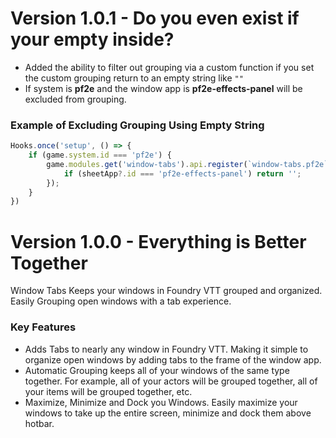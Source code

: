 # Version 1.0.1 - Do you even exist if your empty inside?
- Added the ability to filter out grouping via a custom function if you set the custom grouping return to an empty string like `""`
- If system is **pf2e** and the window app is **pf2e-effects-panel** will be excluded from grouping.

### Example of Excluding Grouping Using Empty String
```javascript
Hooks.once('setup', () => {
	if (game.system.id === 'pf2e') {
		game.modules.get('window-tabs').api.register(`window-tabs.pf2e`, (sheetApp) => {
			if (sheetApp?.id === 'pf2e-effects-panel') return '';
		});
	}
})
```

# Version 1.0.0 - Everything is Better Together
Window Tabs Keeps your windows in Foundry VTT grouped and organized. Easily Grouping open windows with a tab experience.

### Key Features
- Adds Tabs to nearly any window in Foundry VTT. Making it simple to organize open windows by adding tabs to the frame of the window app.
- Automatic Grouping keeps all of your windows of the same type together. For example, all of your actors will be grouped together, all of your items will be grouped together, etc.
- Maximize, Minimize and Dock you Windows. Easily maximize your windows to take up the entire screen, minimize and dock them above hotbar.